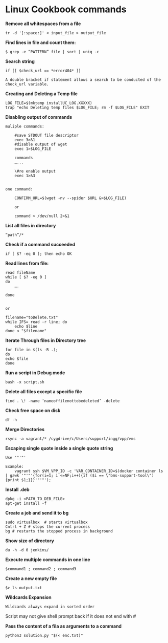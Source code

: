 # Linux Cookbook commands

**Remove all whitespaces from a file**

    tr -d '[:space:]' < input_file > output_file

**Find lines in file and count them:**

	$ grep -e “PATTERN” file | sort | uniq -c


**Search string**

    if [[ $check_url == *error404* ]]

    A double bracket if statement allows a search to be conducted of the check_url variable.


**Creating and Deleting a Temp file**

    LOG_FILE=$(mktemp installUC_LOG.XXXXX)
    trap "echo Deleting temp files $LOG_FILE; rm -f $LOG_FILE" EXIT


**Disabling output of commands**

    muliple commands:

        #save STDOUT file descriptor
        exec 3>&1
        #disable output of wget
        exec 1>$LOG_FILE

        commands
        …...

        \#re enable output
        exec 1>&3


    one command:

	    CONFIRM_URL=$(wget -nv --spider $URL &>$LOG_FILE)

        or

        command > /dev/null 2>&1


**List all files in directory**
	
	“path”/*

**Check if a command succeeded**

	if [ $? -eq 0 ]; then echo OK


**Read lines from file:**

	read fileName
	while [ $? -eq 0 ]
	do
		….

	done


	or

	filename="toDelete.txt"
    while IFS= read -r line; do
		echo $line
    done < "$filename"


**Iterate Through files in Directory tree**


    for file in $(ls -R .);
    do
    echo $file
    done

**Run a script in Debug mode**

    bash -x script.sh


**Delete all files except a specific file**

	find . \! -name ‘nameoffilenottobedeleted’ -delete

**Check free space on disk**

	df -h

**Merge Directories**

    rsync -a vagrant/* /cygdrive/c/Users/support/ingg/vpp/vms


**Escaping single quote inside a single quote string**

    Use '"'"'

    Example:
	    vagrant ssh $VM_VPP_ID -c 'VAR_CONTAINER_ID=$(docker container ls | gawk '"'"'{for(i=1; i <=NF;i++){if ($i == \"bms-support-tool\"){print $1;}}}'"'"');


**Install .deb**

    dpkg -i <PATH_TO_DEB_FILE>
    apt-get install -f


**Create a job and send it to bg**

    sudo virtualbox  # starts virtualbox
    Cntrl + Z # stops the current process
    bg # restarts the stopped process in background

**Show size  of directory**

	du -h -d 0 jenkins/

**Execute multiple commands in one line**

	$command1 ; command2 ; command3

**Create a new empty file**

    $> ls-output.txt


**Wildcards Expansion**

	Wildcards always expand in sorted order

Script may not give shell prompt back if it does not end with #

**Pass the content of a fila as arguments to a command**
	
	python3 solution.py "$(< enc.txt)"
